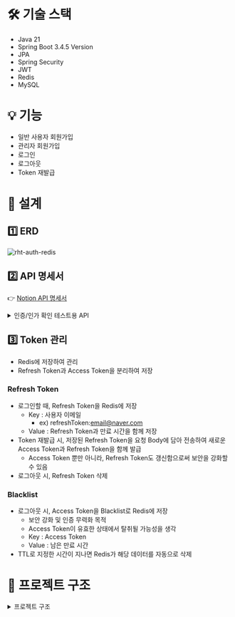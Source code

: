 # 🛠️ 기술 스택
- Java 21
- Spring Boot 3.4.5 Version
- JPA
- Spring Security
- JWT
- Redis
- MySQL

# 💡 기능
- 일반 사용자 회원가입
- 관리자 회원가입
- 로그인
- 로그아웃
- Token 재발급

# 🧩 설계

## 1️⃣ ERD
![rht-auth-redis](https://github.com/user-attachments/assets/3da24304-c514-41a6-90ee-58471b7b018f)

## 2️⃣ API 명세서
👉 [Notion API 명세서](https://www.notion.so/JWT-1f2e22e7e413805ab06ac854faa19a8b)

<details>
  <summary>인증/인가 확인 테스트용 API</summary>
  <br>
  
  |테스트|Method|URL|상태코드|응답 성공 메시지|
  |---|---|---|---|---|
  |인증|GET|/auth/check|200 OK <br> 401 Unauthorized|인증된 사용자입니다.|
  |사용자 권한|GET|/users/check|200 OK <br> 401 Unauthorized <br> 403 Forbidden|사용자와 관리자 모두 접근할 수 있습니다.|
  |관리자 권한|GET|/admins/check|200 OK <br> 401 Unauthorized <br> 403 Forbidden|관리자만 접근할 수 있습니다.|

</details>

## 3️⃣ Token 관리
- Redis에 저장하여 관리
- Refresh Token과 Access Token을 분리하여 저장

### Refresh Token
- 로그인할 때, Refresh Token을 Redis에 저장
  - Key : 사용자 이메일
    -  ex) refreshToken:email@naver.com
  - Value : Refresh Token과 만료 시간을 함께 저장
- Token 재발급 시, 저장된 Refresh Token을 요청 Body에 담아 전송하여 새로운 Access Token과 Refresh Token을 함께 발급
  - Access Token 뿐만 아니라, Refresh Token도 갱신함으로써 보안을 강화할 수 있음
- 로그아웃 시, Refresh Token 삭제
 
### Blacklist
- 로그아웃 시, Access Token을 Blacklist로 Redis에 저장
  - 보안 강화 및 인증 무력화 목적
  - Access Token이 유효한 상태에서 탈취될 가능성을 생각
  - Key : Access Token
  - Value : 남은 만료 시간
- TTL로 지정한 시간이 지나면 Redis가 해당 데이터를 자동으로 삭제

# 📁 프로젝트 구조
<details>
  <summary>프로젝트 구조</summary>
  <br>
  
```
 src
    ├─main
    │  ├─generated
    │  ├─java
    │  │  └─auth
    │  │      └─demo
    │  │          │  DemoApplication.java
    │  │          │  
    │  │          ├─domain
    │  │          │  ├─auth
    │  │          │  │  ├─controller
    │  │          │  │  │      AuthController.java
    │  │          │  │  │      
    │  │          │  │  ├─dto
    │  │          │  │  │      LoginReqDto.java
    │  │          │  │  │      LoginResDto.java
    │  │          │  │  │      RefreshReqDto.java
    │  │          │  │  │      TokenDto.java
    │  │          │  │  │      
    │  │          │  │  ├─entity
    │  │          │  │  │      RefreshToken.java
    │  │          │  │  │      TokenBlackList.java
    │  │          │  │  │      
    │  │          │  │  ├─repository
    │  │          │  │  │      RefreshTokenRepository.java
    │  │          │  │  │      TokenBlackListRepository.java
    │  │          │  │  │      
    │  │          │  │  └─service
    │  │          │  │          AuthService.java
    │  │          │  │          RefreshTokenService.java
    │  │          │  │          TokenBlackListService.java
    │  │          │  │          
    │  │          │  ├─test
    │  │          │  │  └─controller
    │  │          │  │          TestController.java
    │  │          │  │          
    │  │          │  └─user
    │  │          │      ├─controller
    │  │          │      │      AdminController.java
    │  │          │      │      UserController.java
    │  │          │      │      
    │  │          │      ├─dto
    │  │          │      │      SignupReqDto.java
    │  │          │      │      SignupResDto.java
    │  │          │      │      
    │  │          │      ├─entity
    │  │          │      │      User.java
    │  │          │      │      
    │  │          │      ├─repository
    │  │          │      │      UserRepository.java
    │  │          │      │      
    │  │          │      └─service
    │  │          │              AdminService.java
    │  │          │              UserService.java
    │  │          │              
    │  │          └─global
    │  │              ├─auth
    │  │              │  │  UserDetailsImpl.java
    │  │              │  │  UserDetailsServiceImpl.java
    │  │              │  │  
    │  │              │  ├─handler
    │  │              │  │      DelegatedAccessDeniedHandler.java
    │  │              │  │      DelegatedAuthenticationEntryPoint.java
    │  │              │  │      
    │  │              │  └─jwt
    │  │              │          JwtAuthFilter.java
    │  │              │          JwtProvider.java
    │  │              │          
    │  │              ├─common
    │  │              │  ├─entity
    │  │              │  │      BaseEntity.java
    │  │              │  │      
    │  │              │  └─enums
    │  │              │          AuthenticationScheme.java
    │  │              │          UserRole.java
    │  │              │          
    │  │              ├─config
    │  │              │      RedisConfig.java
    │  │              │      SecurityConfig.java
    │  │              │      WebConfig.java
    │  │              │      
    │  │              └─exception
    │  │                  └─handler
    │  │                          GlobalExceptionHandler.java
    │  │                          
    │  └─resources
    │      │  application.yml
    │      │  
    │      ├─static
    │      └─templates
    └─test
        └─java
            └─auth
                └─demo
                        DemoApplicationTests.java

```
</details>

